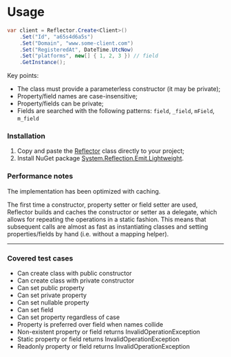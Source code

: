 # Usage

``` csharp
var client = Reflector.Create<Client>()
    .Set("Id", "a65s4d6a5s")
    .Set("Domain", "www.some-client.com")
    .Set("RegisteredAt", DateTime.UtcNow)
    .Set("platforms", new[] { 1, 2, 3 }) // field
    .GetInstance();
```

Key points:
- The class must provide a parameterless constructor (it may be private);
- Property/field names are case-insensitive;
- Property/fields can be private;
- Fields are searched with the following patterns: `field`, `_field`, `mField`, `m_field`

### Installation

1. Copy and paste the [Reflector](https://github.com/phillippelevidad/reflector/blob/master/src/Reflector.cs) class directly to your project;
2. Install NuGet package [System.Reflection.Emit.Lightweight](https://www.nuget.org/packages/System.Reflection.Emit.Lightweight).

### Performance notes

The implementation has been optimized with caching. 

The first time a constructor, property setter or field setter are used, Reflector builds and caches the constructor or setter as a delegate, which allows for repeating the operations in a static fashion. This means that subsequent calls are almost as fast as instantiating classes and setting properties/fields by hand (i.e. without a mapping helper).

-----

### Covered test cases

- Can create class with public constructor
- Can create class with private constructor
- Can set public property
- Can set private property
- Can set nullable property
- Can set field
- Can set property regardless of case
- Property is preferred over field when names collide
- Non-existent property or field returns InvalidOperationException
- Static property or field returns InvalidOperationException
- Readonly property or field returns InvalidOperationException